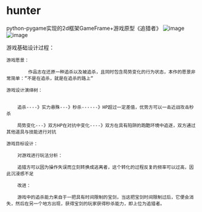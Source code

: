 # hunter
python-pygame实现的2d框架GameFrame+游戏原型《追猎者》
 ![image](https://github.com/intelHEART/hunter/blob/master/hunter_start.png)
 ![image](https://github.com/intelHEART/hunter/blob/master/hunter_processing.png)

游戏基础设计过程：

    游戏愿景：

            作品志在还原一种追杀以及被追杀，且同时包含局势变化的行为状态，本作的愿景非常简单：“不是在追杀，就是在追杀的路上“

    游戏设计演绎树：


        追杀----》实力悬殊---》秒杀------》HP超过一定差值，优势方可以一击近战攻击秒杀

        局势变化---》双方HP在对抗中变化----》双方在具有陷阱的跑酷环境中追逐，双方通过其他道具与技能进行对抗

    游戏目标设计：

        对游戏进行玩法分析：

        追猎方可以因为操作失误而立刻转换成逃离者，这个转化的过程反复的频率可以过高，因此沉浸感不足

        改进：

        游戏中的追杀能力来自于一把具有时间限制的宝剑，当这把宝剑时间限制过后，它便会消失，然后在另一个地方出现，获得宝剑的玩家获得秒杀能力，即上位为追猎者。
